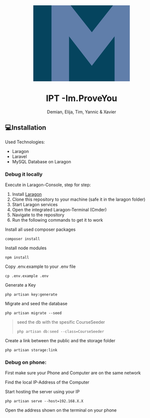 <p align="center">
   <img align="center" src="./public/svg/logo.svg" height="250px">
</p>
<h1 align="center">
   IPT -Im.ProveYou
</h1>
<p align="center">
   Demian, Elija, Tim, Yannic & Xavier
</p>

## 💻Installation

Used Technologies:

* Laragon
* Laravel
* MySQL Database on Laragon

### Debug it locally

Execute in Laragon-Console, step for step:

1. Install [Laragon](https://laragon.org/download/index.html)
2. Clone this repository to your machine (safe it in the laragon folder)
3. Start Laragon services
4. Open the integrated Laragon-Terminal (Cmder)
5. Navigate to the repository
6. Run the following commands to get it to work

Install all used composer packages

```
composer install
```

Install node modules

```
npm install
```

Copy .env.example to your .env file

```
cp .env.example .env
```

Generate a Key

```
php artisan key:generate
```

Migrate and seed the database

```
php artisan migrate --seed
```

> seed the db with the spesific CourseSeeder
>
> ```
> php artisan db:seed --class=CourseSeeder
> ```

Create a link between the public and the storage folder

```
php artisan storage:link
```

### Debug on phone:

First make sure your Phone and Computer are on the same network

Find the local IP-Address of the Computer

Start hosting the server using your IP

```
php artisan serve --host=192.168.X.X
````

Open the address shown on the terminal on your phone
